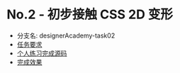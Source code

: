 # No.2 - 初步接触 CSS 2D 变形

* 分支名: designerAcademy-task02
* [任务要求](http://ife.baidu.com/course/detail/id/29)
* [个人练习完成源码](https://github.com/cycdpoCodeLab/ife-course-2018/tree/designerAcademy-task02)
* [完成效果](https://cycdpocodelab.github.io/ife-course-2018/designerAcademy/task02/)

